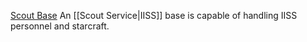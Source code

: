 [Scout Base](https://wiki.travellerrpg.com/Scout_Base "Scout Base")
An [[Scout Service|IISS]] base is capable of handling IISS personnel and starcraft.
